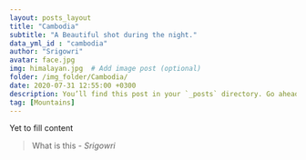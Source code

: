 ```yaml
---
layout: posts_layout
title: "Cambodia"
subtitle: "A Beautiful shot during the night."
data_yml_id : "cambodia"
author: "Srigowri"
avatar: face.jpg
img: himalayan.jpg  # Add image post (optional)
folder: /img_folder/Cambodia/
date: 2020-07-31 12:55:00 +0300
description: You’ll find this post in your `_posts` directory. Go ahead and edit it and re-build the site to see your changes. # Add post description (optional)
tag: [Mountains]
---
```

Yet to fill content

> What is this <cite>- Srigowri</cite>

